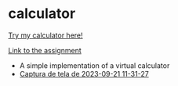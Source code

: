 # calculator
[Try my calculator here!]()

[Link to the assignment](https://www.theodinproject.com/lessons/foundations-calculator)

 - A simple implementation of a virtual calculator
 - [Captura de tela de 2023-09-21 11-31-27](https://github.com/isadoritas/calculator/assets/126922417/82fc33cd-92cd-4219-b5d4-8c55a4159c0b)
